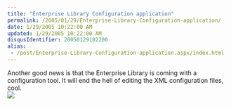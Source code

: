 ```yaml
---
title: "Enterprise Library Configuration application"
permalink: /2005/01/29/Enterprise-Library-Configuration-application/
date: 1/29/2005 10:22:00 AM
updated: 1/29/2005 10:22:00 AM
disqusIdentifier: 20050129102200
alias:
 - /post/Enterprise-Library-Configuration-application.aspx/index.html
---
```

Another good news is that the Enterprise Library is coming with a 
configuration tool. It will end the hell of editing the XML configuration files, 
cool.  
![](http://membres.lycos.fr/lkempe//enterpriselibraryconfig.png)

